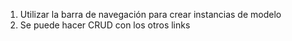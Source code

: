 1. Utilizar la barra de navegación para crear instancias de modelo
2. Se puede hacer CRUD con los otros links